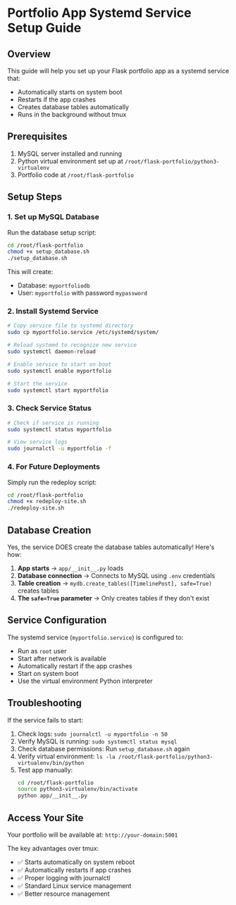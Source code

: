 # Portfolio App Systemd Service Setup Guide

## Overview
This guide will help you set up your Flask portfolio app as a systemd service that:
- Automatically starts on system boot
- Restarts if the app crashes
- Creates database tables automatically
- Runs in the background without tmux

## Prerequisites
1. MySQL server installed and running
2. Python virtual environment set up at `/root/flask-portfolio/python3-virtualenv`
3. Portfolio code at `/root/flask-portfolio`

## Setup Steps

### 1. Set up MySQL Database
Run the database setup script:
```bash
cd /root/flask-portfolio
chmod +x setup_database.sh
./setup_database.sh
```

This will create:
- Database: `myportfoliodb`
- User: `myportfolio` with password `mypassword`

### 2. Install Systemd Service
```bash
# Copy service file to systemd directory
sudo cp myportfolio.service /etc/systemd/system/

# Reload systemd to recognize new service
sudo systemctl daemon-reload

# Enable service to start on boot
sudo systemctl enable myportfolio

# Start the service
sudo systemctl start myportfolio
```

### 3. Check Service Status
```bash
# Check if service is running
sudo systemctl status myportfolio

# View service logs
sudo journalctl -u myportfolio -f
```

### 4. For Future Deployments
Simply run the redeploy script:
```bash
cd /root/flask-portfolio
chmod +x redeploy-site.sh
./redeploy-site.sh
```

## Database Creation
Yes, the service DOES create the database tables automatically! Here's how:

1. **App starts** → `app/__init__.py` loads
2. **Database connection** → Connects to MySQL using `.env` credentials
3. **Table creation** → `mydb.create_tables([TimelinePost], safe=True)` creates tables
4. **The `safe=True` parameter** → Only creates tables if they don't exist

## Service Configuration
The systemd service (`myportfolio.service`) is configured to:
- Run as `root` user
- Start after network is available
- Automatically restart if the app crashes
- Start on system boot
- Use the virtual environment Python interpreter

## Troubleshooting
If the service fails to start:
1. Check logs: `sudo journalctl -u myportfolio -n 50`
2. Verify MySQL is running: `sudo systemctl status mysql`
3. Check database permissions: Run `setup_database.sh` again
4. Verify virtual environment: `ls -la /root/flask-portfolio/python3-virtualenv/bin/python`
5. Test app manually: 
   ```bash
   cd /root/flask-portfolio
   source python3-virtualenv/bin/activate
   python app/__init__.py
   ```

## Access Your Site
Your portfolio will be available at: `http://your-domain:5001`

The key advantages over tmux:
- ✅ Starts automatically on system reboot
- ✅ Automatically restarts if app crashes
- ✅ Proper logging with journalctl
- ✅ Standard Linux service management
- ✅ Better resource management
